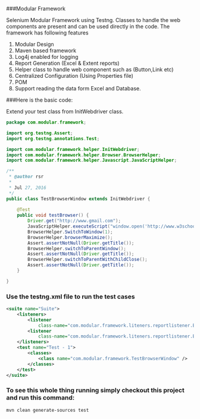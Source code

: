 ###Modular Framework

Selenium Modular Framework using Testng. Classes to handle the web components are present and can be used directly in the code.
The framework has following features 

1. Modular Design
2. Maven based framework
3. Log4j enabled for logging
4. Report Generation (Excel & Extent reports) 
5. Helper class to handle web component such as (Button,Link etc)
6. Centralized Configuration (Using Properties file)
7. POM
8. Support reading the data form Excel and Database.

###Here is the basic code:

Extend your test class from InitWebdriver class.

```java
package com.modular.framework;

import org.testng.Assert;
import org.testng.annotations.Test;

import com.modular.framework.helper.InitWebdriver;
import com.modular.framework.helper.Browser.BrowserHelper;
import com.modular.framework.helper.Javascript.JavaScriptHelper;

/**
 * @author rsr
 *
 * Jul 27, 2016
 */
public class TestBrowserWindow extends InitWebdriver {
	
	@Test
	public void testBrowser() {
		Driver.get("http://www.gmail.com");
		JavaScriptHelper.executeScript("window.open('http://www.w3schools.com', '', 'width=100, height=100');");
		BrowserHelper.SwitchToWindow(1);
		BrowserHelper.browserMaximize();
		Assert.assertNotNull(Driver.getTitle());
		BrowserHelper.switchToParentWindow();
		Assert.assertNotNull(Driver.getTitle());
		BrowserHelper.switchToParentWithChildClose();
		Assert.assertNotNull(Driver.getTitle());
	}

}

```

### Use the testng.xml file to run the test cases 

```xml
<suite name="Suite">
	<listeners>
		<listener
			class-name="com.modular.framework.liteners.reportlistener.ExcelReportListener" />
		<listener
			class-name="com.modular.framework.liteners.reportlistener.ExtentReportListener" />
	</listeners>
	<test name="Test - 1">
		<classes>
			<class name="com.modular.framework.TestBrowserWindow" />
		</classes>
	</test>
</suite>
```

### To see this whole thing running simply checkout this project and run this command:

`mvn clean generate-sources test`
